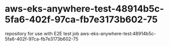 # aws-eks-anywhere-test-48914b5c-5fa6-402f-97ca-fb7e3173b602-75
repository for use with E2E test job aws-eks-anywhere-test:48914b5c-5fa6-402f-97ca-fb7e3173b602-75

